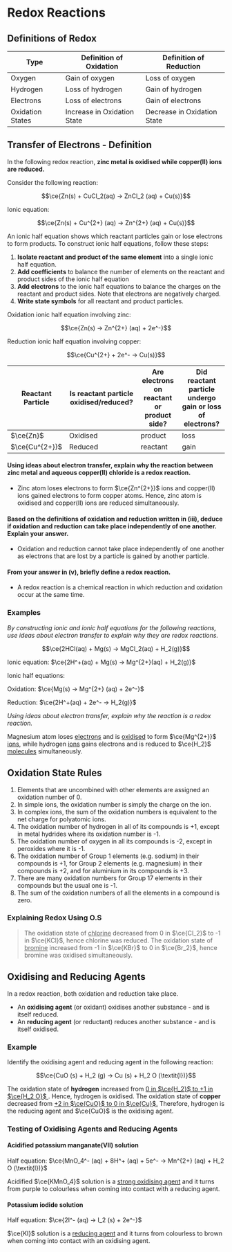 
<script defer src="https://cdn.jsdelivr.net/npm/katex@0.13.3/dist/katex.min.js" integrity="sha384-Bi8OWqMXO1ta+a4EPkZv7bYGIes7C3krGSZoTGNTAnAn5eYQc7IIXrJ/7ck1drAi" crossorigin="anonymous"></script>
  <script defer src="https://cdn.jsdelivr.net/npm/katex@0.13.3/dist/contrib/mhchem.min.js" integrity="sha384-LIgAiYlGSAdpNC9+YDjDPF6JeS/RRIumtNo0CmyQERZ/+g0h9MbuYQwf/5pQ4Y4M" crossorigin="anonymous"></script>
  <script defer src="https://cdn.jsdelivr.net/npm/katex@0.13.3/dist/contrib/auto-render.min.js" integrity="sha384-vZTG03m+2yp6N6BNi5iM4rW4oIwk5DfcNdFfxkk9ZWpDriOkXX8voJBFrAO7MpVl" crossorigin="anonymous"
      onload="renderMathInElement(document.body);"></script>

# Redox Reactions

## Definitions of Redox

| Type             | Definition of Oxidation     | Definition of Reduction     |
|------------------|-----------------------------|-----------------------------|
| Oxygen           | Gain of oxygen              | Loss of oxygen              |
| Hydrogen         | Loss of hydrogen            | Gain of hydrogen            |
| Electrons        | Loss of electrons           | Gain of electrons           |
| Oxidation States | Increase in Oxidation State | Decrease in Oxidation State |

## Transfer of Electrons - Definition

In the following redox reaction, __zinc metal is oxidised while copper(II) ions are reduced.__

Consider the following reaction:

$$\ce{Zn(s) + CuCl_2(aq) -> ZnCl_2 (aq) + Cu(s)}$$

Ionic equation:

$$\ce{Zn(s) + Cu^{2+} (aq) -> Zn^{2+} (aq) + Cu(s)}$$

An ionic half equation shows which reactant particles gain or lose electrons to form products. To construct ionic half equations, follow these steps:

1. __Isolate reactant and product of the same element__ into a single ionic half equation.
2. __Add coefficients__ to balance the number of elements on the reactant and product sides of the ionic half equation
3. __Add electrons__ to the ionic half equations to balance the charges on the reactant and product sides. Note that electrons are negatively charged.
4. __Write state symbols__ for all reactant and product particles.

Oxidation ionic half equation involving zinc:

$$\ce{Zn(s) -> Zn^{2+} (aq) + 2e^-}$$

Reduction ionic half equation involving copper:

$$\ce{Cu^{2+} + 2e^- -> Cu(s)}$$

| Reactant Particle | Is reactant particle oxidised/reduced? | Are electrons on reactant or product side? | Did reactant particle undergo gain or loss of electrons? |
|-------------------|----------------------------------------|--------------------------------------------|----------------------------------------------------------|
| $\ce{Zn}$         | Oxidised                               | product                                    | loss                                                     |
| $\ce{Cu^{2+}}$    | Reduced                                | reactant                                   | gain                                                     |

#### Using ideas about electron transfer, explain why the reaction between zinc metal and aqueous copper(II) chloride is a redox reaction.
    
- Zinc atom loses electrons to form $\ce{Zn^{2+}}$ ions and copper(II) ions gained electrons to form copper atoms. Hence, zinc atom is oxidised and copper(II) ions are reduced simultaneously.

#### Based on the definitions of oxidation and reduction written in (iii), deduce if oxidation and reduction can take place independently of one another. Explain your answer.

- Oxidation and reduction cannot take place independently of one another as electrons that are lost by a particle is gained by another particle.

#### From your answer in (v), briefly define a redox reaction.

- A redox reaction is a chemical reaction in which reduction and oxidation occur at the same time.

### Examples

_By constructing ionic and ionic half equations for the following reactions, use ideas about electron transfer to explain why they are redox reactions._

$$\ce{2HCl(aq) + Mg(s) -> MgCl_2(aq) + H_2(g)}$$

Ionic equation: $\ce{2H^+(aq) + Mg(s) -> Mg^{2+}(aq) + H_2(g)}$

Ionic half equations:

Oxidation: $\ce{Mg(s) -> Mg^{2+} (aq) + 2e^-}$

Reduction: $\ce{2H^+(aq) + 2e^- -> H_2(g)}$

*Using ideas about electron transfer, explain why the reaction is a redox reaction.*

Magnesium atom loses <ins>electrons</ins> and is <ins>oxidised</ins> to form $\ce{Mg^{2+}}$ <ins>ions</ins>, while hydrogen <ins>ions</ins> gains electrons and is reduced to $\ce{H_2}$ <ins>molecules</ins> simultaneously.

## Oxidation State Rules

1. Elements that are uncombined with other elements are assigned an oxidation number of 0.
2. In simple ions, the oxidation number is simply the charge on the ion.
3. In complex ions, the sum of the oxidation numbers is equivalent to the net charge for polyatomic ions.
4. The oxidation number of hydrogen in all of its compounds is +1, except in metal hydrides where its oxidation number is -1.
5. The oxidation number of oxygen in all its compounds is -2, except in peroxides where it is -1.
6. The oxidation number of Group 1 elements (e.g. sodium) in their compounds is +1, for Group 2 elements (e.g. magnesium) in their compounds is +2, and for aluminium in its compounds is +3.
7. There are many oxidation numbers for Group 17 elements in their compounds but the usual one is -1.
8. The sum of the oxidation numbers of all the elements in a compound is zero.

### Explaining Redox Using O.S

> The oxidation state of <ins>chlorine</ins> decreased from 0 in $\ce{Cl_2}$ to -1 in $\ce{KCl}$, hence chlorine was reduced. The oxidation state of <ins>bromine</ins> increased from -1 in $\ce{KBr}$ to 0 in $\ce{Br_2}$, hence bromine was oxidised simultaneously.

## Oxidising and Reducing Agents

In a redox reaction, both oxidation and reduction take place.
- An __oxidising agent__ (or oxidant) oxidises another substance - and is itself reduced.
- An __reducing agent__ (or reductant) reduces another substance - and is itself oxidised.

### Example

Identify the oxidising agent and reducing agent in the following reaction:

$$\ce{CuO (s) + H_2 (g) -> Cu (s) + H_2 O (\textit{l})}$$

The oxidation state of __hydrogen__ increased from <ins>0 in $\ce{H_2}$ to +1 in $\ce{H_2 O}$ </ins>. Hence, hydrogen is oxidised. The oxidation state of __copper__ decreased from <ins>+2 in $\ce{CuO}$ to 0 in $\ce{Cu}$.</ins> Therefore, hydrogen is the reducing agent and $\ce{CuO}$ is the oxidising agent.

### Testing of Oxidising Agents and Reducing Agents

#### Acidified potassium manganate(VII) solution

Half equation: $\ce{MnO_4^- (aq) + 8H^+ (aq) + 5e^- -> Mn^{2+} (aq) + H_2 O (\textit{l})}$

Acidified $\ce{KMnO_4}$ solution is a <ins>strong oxidising agent</ins> and it turns from purple to colourless when coming into contact with a reducing agent.

#### Potassium iodide solution

Half equation: $\ce{2I^- (aq) -> I_2 (s) + 2e^-}$

$\ce{KI}$ solution is a <ins>reducing agent</ins> and it turns from colourless to brown when coming into contact with an oxidising agent.


